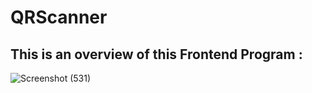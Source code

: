 # QRScanner
## This is an overview of this Frontend Program :
![Screenshot (531)](https://github.com/saiyam25/QRScanner/assets/156206992/8ae21090-d9ae-4eb8-908b-4bf3fad1d8de)
